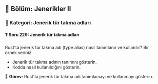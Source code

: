 ## 📘 Bölüm: Jenerikler II  
### 🔹 Kategori: Jenerik tür takma adları  
#### ❓ Soru 229: Jenerik tür takma adları

Rust'ta jenerik tür takma adı (type alias) nasıl tanımlanır ve kullanılır? Bir örnek veriniz.

- Jenerik tür takma adının tanımını gösterin.
- Kodda nasıl kullanıldığını gösterin.

🔧 **Görev:** Rust'ta jenerik tür takma adı tanımlamayı ve kullanmayı gösterin.

